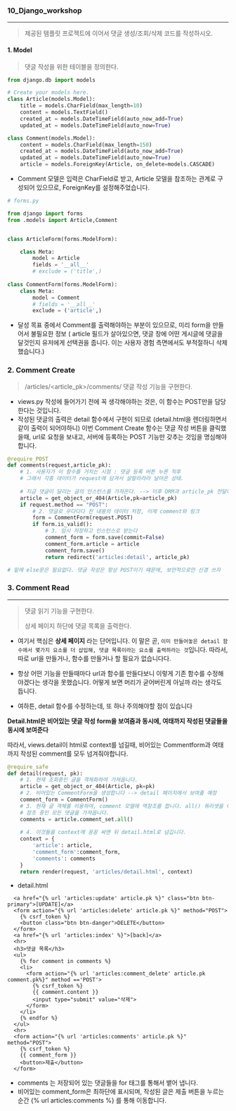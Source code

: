 ### 10_Django_workshop

---

> 제공된 템플릿 프로젝트에 이어서 댓글 생성/조회/삭제 코드를 작성하시오.



#### 1. Model

> 댓글 작성을 위한 테이블을 정의한다.



```python
from django.db import models

# Create your models here.
class Article(models.Model):
    title = models.CharField(max_length=10)
    content = models.TextField()
    created_at = models.DateTimeField(auto_now_add=True)
    updated_at = models.DateTimeField(auto_now=True)

class Comment(models.Model):
    content = models.CharField(max_length=150)
    created_at = models.DateTimeField(auto_now_add=True)
    updated_at = models.DateTimeField(auto_now=True)
    article = models.ForeignKey(Article, on_delete=models.CASCADE)

```



* Comment 모델은 입력은 CharField로 받고,  Article 모델을 참조하는 관계로 구성되어 있으므로, ForeignKey를 설정해주었습니다.



```python
# forms.py

from django import forms
from .models import Article,Comment


class ArticleForm(forms.ModelForm):

    class Meta:
        model = Article
        fields = '__all__'
        # exclude = ('title',)
        
class CommentForm(forms.ModelForm):
    class Meta:
        model = Comment
        # fields = '__all__'
        exclude = ('article',)
```



* 달성 목표 중에서 Comment를 출력해야하는 부분이 있으므로, 미리 form을 만들어서 불필요한 정보 ( article 필드가 살아있으면, 댓글 창에 어떤 게시글에 댓글을 달것인지 유저에게 선택권을 줍니다. 이는 사용자 경험 측면에서도 부적절하니 삭제했습니다.)







### 2. Comment Create

> /articles/<article_pk>/comments/ 댓글 작성 기능을 구현한다.



* views.py 작성에 들어가기 전에 꼭 생각해야하는 것은, 이 함수는 POST만을 담당한다는 것입니다. 
* 작성된 댓글의 출력은 detail 함수에서 구현이 되므로 (detail.html을 렌더링하면서 같이 출력이 되어야하니) 이번 Comment Create 함수는 댓글 작성 버튼을 클릭했을때, url로 요청을 보내고, 서버에 등록하는 POST 기능만 갖추는 것임을 명심해야합니다.



```python
@require_POST
def comments(request,article_pk):
    # 1. 사용자가 이 함수를 거치는 시점 : 댓글 등록 버튼 누른 직후
    # 그래서 각종 데이터가 request에 담겨서 샬랄라라라 날아온 상태.
    
    # 지금 댓글이 달리는 글의 인스턴스를 가져온다. --> 이후 ORM과 article_pk 전달에 요긴히 사용될 예정
    article = get_object_or_404(Article,pk=article_pk)
    if request.method == "POST":
        # 2. 댓글로 우다다다 친 내용의 데이터 저장, 이제 comment와 링크
        form = CommentForm(request.POST)
        if form.is_valid():
            # 3. 임시 저장하고 인스턴스로 받는다
            comment_form = form.save(commit=False)
            comment_form.article = article
            comment_form.save()
            return redirect('articles:detail', article_pk)

# 밑에 else문은 필요없다. 댓글 작성은 항상 POST이기 떄문에, 보안적으로만 신경 쓰자

```





### 3. Comment Read

----

> 댓글 읽기 기능을 구현한다.
>
> 상세 페이지 하단에 댓글 목록을 출력한다.



* 여기서 핵심은 **상세 페이지** 라는 단어입니다. 이 말은 곧, ```이미 만들어놓은 detail 함수에서 몇가지 요소를 더 삽입해, 댓글 목록이라는 요소를 출력하라는 것```입니다. 따라서, 따로 url을 만들거나, 함수를 만들거나 할 필요가 없습니다다.

* 항상 어떤 기능을 만들때마다 url과 함수를 만들다보니 이렇게 기존 함수를 수정해야겠다는 생각을 못했습니다. 어떻게 보면 머리가 굳어버린게 아닐까 라는 생각도 듭니다.

* 여하튼, detail 함수를 수정하는데, 또 하나 주의해야할 점이 있습니다

  

**Detail.html은 비어있는 댓글 작성 form을 보여줌과 동시에, 여태까지 작성된 댓글들을 동시에 보여준다** 



따라서, views.detail이 html로 context를 넘길때, 비어있는 Commentform과 여태까지 작성된 comment를 모두 넘겨줘야합니다.



```python
@require_safe
def detail(request, pk):
    # 1. 현재 조회중인 글을 객체화하여 가져옵니다.
    article = get_object_or_404(Article, pk=pk)
    # 2. 비어있는 CommentForm을 생성합니다 --> detail 페이지에서 보여줄 예정
    comment_form = CommentForm()
    # 3. 현재 글 객체를 이용하여, comment 모델에 역참조를 합니다. all() 쿼리셋을 이용하여
   	# 참조 중인 모든 댓글을 가져옵니다.
    comments = article.comment_set.all()
    
    # 4. 이것들을 context에 꽁꽁 싸맨 뒤 detail.html로 넘깁니다.
    context = {
        'article': article,
        'comment_form':comment_form,
        'comments': comments
    }
    return render(request, 'articles/detail.html', context)

```



* detail.html

```django
  <a href="{% url 'articles:update' article.pk %}" class="btn btn-primary">[UPDATE]</a>
  <form action="{% url 'articles:delete' article.pk %}" method="POST">
    {% csrf_token %}
    <button class="btn btn-danger">DELETE</button>
  </form>
  <a href="{% url 'articles:index' %}">[back]</a>
  <hr>
  <h3>댓글 목록</h3>
  <ul>
    {% for comment in comments %}
    <li>
      <form action="{% url 'articles:comment_delete' article.pk comment.pk%}" method =='POST'>
        {% csrf_token %}
        {{ comment.content }} 
        <input type="submit" value="삭제">
      </form>
    </li>
    {% endfor %}
  </ul>
  <hr>
  <form action="{% url 'articles:comments' article.pk %}" method="POST">
    {% csrf_token %}
    {{ comment_form }}
    <button>제출</button>
  </form>
```

* comments 는 저장되어 있는 댓글들을 for 태그를 통해서 뱉어 냅니다.
* 비어있는 comment_form은 최하단에 표시되며, 작성된 글은 제출 버튼을 누르는 순간 {% url articles:comments %} 를 통해 이동합니다.